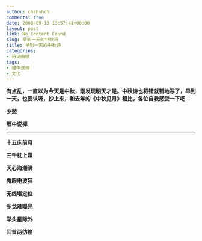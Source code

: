 ```yaml
---
author: chzhshch
comments: true
date: 2008-09-13 13:57:41+00:00
layout: post
link: No Content Found
slug: 早到一天的中秋诗
title: 早到一天的中秋诗
categories:
- 诗词曲赋
tags:
- 缠中说禅
- 文化
---
```


			

**有点乱，一直以为今天是中秋，刚发现明天才是。中秋诗也将错就错地写了，早到一天，也要认呀，抄上来，和去年的《中秋见月》相比，各位自我感受一下吧：**

**乡愁**

**缠中说禅**

** **

**十五床前月**

**三千枕上霜**

**天心海潮沸**

**鬼眼电波狂**

**无线堪定位**

**多戈难曝光**

**举头星际外**

**回首两彷徨**
